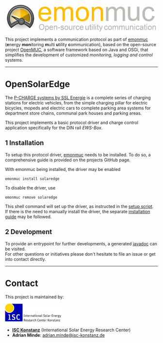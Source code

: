 ![emonmuc header](docs/img/emonmuc-logo.png)

This project implements a communication protocol as part of [emonmuc](https://github.com/isc-konstanz/emonmuc/) (**e**nergy **mon**itoring **m**ulti **u**tility **c**ommunication), based on the open-source project [OpenMUC](https://www.openmuc.org/), a software framework based on Java and OSGi, that simplifies the development of customized *monitoring, logging and control* systems.


----------

# OpenSolarEdge

The [P-CHARGE systems by SSL Energie](https://www.ssl-energie.de/en/produkte/charging/p-charge/) is a complete series of charging stations for electric vehicles, from the simple charging pillar for electric bicycles, mopeds and electric cars to complete parking area systems for department store chains, communal park houses and parking areas.

This project implements a basic protocol driver and charge control application specifically for the DIN rail *EWS-Box*.


## 1 Installation

To setup this protocol driver, [emonmuc](https://github.com/isc-konstanz/emonmuc/) needs to be installed. To do so, a comprehensive guide is provided on the projects GitHub page.

With emonmuc being installed, the driver may be enabled

~~~
emonmuc install solaredge
~~~

To disable the driver, use

~~~
emonmuc remove solaredge
~~~

This shell command will set up the driver, as instructed in the [setup script](setup.sh).  
If there is the need to manually install the driver, the separate [installation guide](docs/LinuxInstall.md) may be followed.


## 2 Development

To provide an entrypoint for further developments, a generated [javadoc](https://isc-konstanz.github.io/OpenSolarEdge/javadoc/) can be visited.  
For other questions or initiatives please don't hesitate to file an issue or get into contact directly.


----------

# Contact

This project is maintained by:

![ISC logo](docs/img/isc-logo.png)

- **[ISC Konstanz](http://isc-konstanz.de/)** (International Solar Energy Research Center)
- **Adrian Minde**: adrian.minde@isc-konstanz.de

